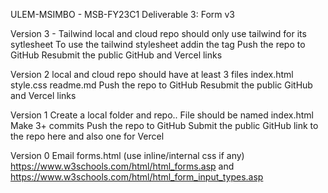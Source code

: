 ULEM-MSIMBO - MSB-FY23C1
Deliverable 3: Form v3

Version 3 - Tailwind 
local and cloud repo should only use tailwind for its sytlesheet
To use the tailwind stylesheet add<script src="https://cdn.tailwindcss.com"></script>in the <head></head> tag 
Push the repo to GitHub
Resubmit the public GitHub and Vercel links

Version 2 
local and cloud repo should have at least 3 files
index.html
style.css
readme.md
Push the repo to GitHub
Resubmit the public GitHub and Vercel links

Version 1
Create a local folder and repo..
File should be named index.html
Make 3+ commits
Push the repo to GitHub
Submit the public GitHub link to the repo here and also one for Vercel

Version 0
Email forms.html (use inline/internal css if any) https://www.w3schools.com/html/html_forms.asp and https://www.w3schools.com/html/html_form_input_types.asp
